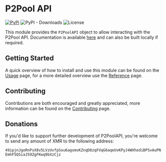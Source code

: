 # P2Pool API

[![PyPi](https://img.shields.io/badge/PyPi-0.0.3-green?labelColor=026ab5&style=flat-square&logo=pypi&logoColor=ffffff&link=https://pypi.org/project/xmrig/)](https://pypi.org/project/p2pool-api/)
![PyPI - Downloads](https://img.shields.io/pypi/dm/p2pool-api?label=PyPI%20Downloads)
![License](https://img.shields.io/github/license/hreikin/p2pool-api?label=License&color=green)

This module provides the `P2PoolAPI` object to allow interacting with the P2Pool API. Documentation is available [here](https://hreikin.co.uk/p2pool-api/) and can also be built locally if required.

## Getting Started

A quick overview of how to install and use this module can be found on the [Usage](usage.md) page, for a more detailed overview use the [Reference](reference.md) page.

## Contributing

Contributions are both encouraged and greatly appreciated, more information can be found on the [Contributing](CONTRIBUTING.md) page.

## Donations

If you'd like to support further development of P2PoolAPI, you're welcome to send any amount of XMR to the following address:

`49ipjnJgoRnPsX8v5LVzUvfpSou6agomvKZnqD8zqFVqG6aqeUvKPyJ4WXhodiBPSvAuPNEmhF5QSiaJ59ZgFKwq9bXzCjz`